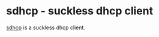 sdhcp - suckless dhcp client
============================
[sdhcp](http://git.2f30.org/sdhcp/) is a suckless dhcp client.
